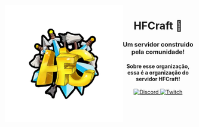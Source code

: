 <!-- HTML:START -->
<img src="https://raw.githubusercontent.com/HFCraft/.github/main/profile/logo.webp" alt="HFCraft Logo" width="315" align="left">
<div align="center">
  <!-- TITLE:START --> 
  <h1>HFCraft 👋</h1>
  <h3>Um servidor construido pela comunidade!</h4>
  <h4>Sobre esse organização, essa é a organização do servidor HFCraft!</h4>
  <!-- TITLE:END --> 

  <!-- BADGES:START -->
  <a href="https://discord.gg/xVZNFtKgSs"/>
  <img alt="Discord" src="https://img.shields.io/discord/732288721948508310?color=5865F2&label=discord&style=for-the-badge" />
  <!-- -->
  <a href="https://twitch.tv/antonyzera"/>
  <img alt="Twitch" src="https://img.shields.io/twitch/status/antonyzera?color=6441a5&label=Twitch&style=for-the-badge" />
  <!-- BADGES:END --> 
</div>  